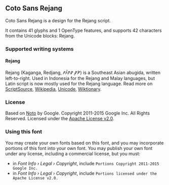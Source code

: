 
## Coto Sans Rejang

Coto Sans Rejang is a design for the Rejang script.

It contains 41 glyphs and 1 OpenType features, and supports 42 characters from the Unicode blocks: Rejang.


### Supported writing systems


#### Rejang

Rejang (Kaganga, Redjang, ꥆꤰ꥓ꤼꤽ ꤽꥍꤺꥏ) is a Southeast Asian abugida, written left-to-right. Used in Indonesia for the Rejang and Malay languages, but Latin script is now mostly used for the Rejang language. Read more on [ScriptSource](https://scriptsource.org/scr/Rjng), [Wikipedia](https://en.wikipedia.org/wiki/ISO_15924:Rjng), [Unicode](https://www.unicode.org/versions/Unicode13.0.0/ch17.pdf#G27208), [Wiktionary](https://en.wiktionary.org/wiki/Category:Rejang_script).


### License

Based on [Noto](https://github.com/notofonts) by Google. Copyright 2011-2015 Google Inc. All Rights Reserved. Licensed under the [Apache License v2.0](https://www.apache.org/licenses/LICENSE-2.0.txt).

### Using this font

You may create your own fonts based on this font, and you may incorporate portions of this font into your own font. You may publish your own font under any license, including a commercial license, but you must:

- in _Font Info › Legal › Copyright_, include `Portions Copyright 2011-2015 Google Inc.`
- in _Font Info › Legal › Copyright_, include `Portions licensed under the Apache License v2.0.`
